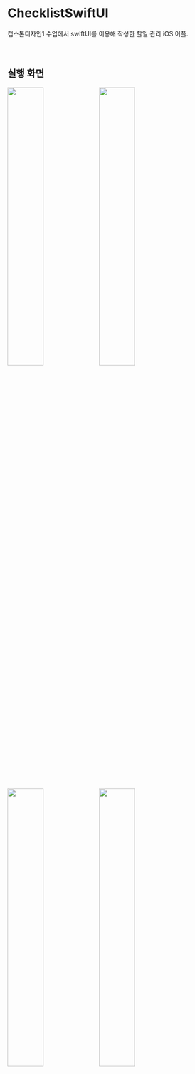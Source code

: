# ChecklistSwiftUI

캡스톤디자인1 수업에서 swiftUI를 이용해 작성한 할일 관리 iOS 어플.   
</br>
</br>
## 실행 화면
<img src = "https://user-images.githubusercontent.com/58431910/123643984-ecb96d80-d85f-11eb-9523-dfae06bd89e4.png" width="40%" height="40%"/>  <img src = "https://user-images.githubusercontent.com/58431910/123644118-09ee3c00-d860-11eb-94b2-ecd4c61831f9.png" width="40%" height="40%"/>

<img src = "https://user-images.githubusercontent.com/58431910/123644168-15d9fe00-d860-11eb-9751-d33b67beb86c.png" width="40%" height="40%">  <img src = "https://user-images.githubusercontent.com/58431910/123644231-268a7400-d860-11eb-8870-2ab71de48648.png" width="40%" height="40%">
